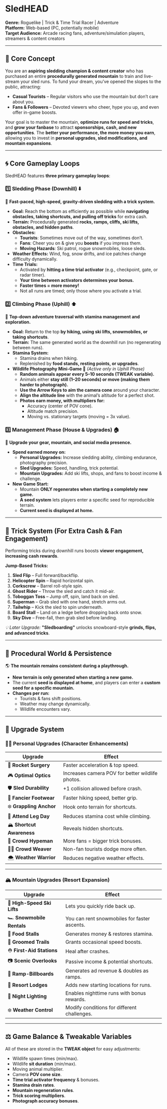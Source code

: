 # **SledHEAD**
**Genre:** Roguelike | Trick & Time Trial Racer | Adventure  
**Platform:** Web-based (PC, potentially mobile)  
**Target Audience:** Arcade racing fans, adventure/simulation players, streamers & content creators  

---

## 🎯 **Core Concept**
You are an **aspiring sledding champion & content creator** who has purchased an entire **procedurally generated mountain** to train and live-stream your sled runs. To fund your dream, you’ve opened the slopes to the public, attracting:

- **Casual Tourists** – Regular visitors who use the mountain but don’t care about you.  
- **Fans & Followers** – Devoted viewers who cheer, hype you up, and even offer in-game boosts.  

Your goal is to master the mountain, **optimize runs for speed and tricks**, and **grow your fanbase** to attract **sponsorships, cash, and new opportunities**. The **better your performance, the more money you earn**, allowing you to invest in **personal upgrades, sled modifications, and mountain expansions**.

---

## 🌀 **Core Gameplay Loops**
SledHEAD features **three primary gameplay loops**:

### **1️⃣ Sledding Phase (Downhill) ⬇️**
💨 **Fast-paced, high-speed, gravity-driven sledding with a trick system.**  
- **Goal:** Reach the bottom as efficiently as possible while **navigating obstacles, taking shortcuts, and pulling off tricks** for extra cash.  
- **Terrain:** Procedurally generated **rocks, ramps, cliffs, ski lifts, obstacles, and hidden paths**.  
- **Obstacles:**
  - **Tourists**: Sometimes move out of the way, sometimes don’t.
  - **Fans**: Cheer you on & give you **boosts** if you impress them.
  - **Moving Hazards**: Ski patrol, rogue snowmobiles, loose sleds.  
- **Weather Effects:** Wind, fog, snow drifts, and ice patches change difficulty dynamically.  
- **Time Trials:**  
  - Activated by **hitting a time trial activator** (e.g., checkpoint, gate, or radar timer).  
  - **Your time between activators determines your bonus.**  
  - **Faster times = more money!**  
  - Not all runs are timed; only those where you activate a trial.  

### **2️⃣ Climbing Phase (Uphill) ⬆️**
🚶 **Top-down adventure traversal with stamina management and exploration.**  
- **Goal:** Return to the top **by hiking, using ski lifts, snowmobiles, or taking shortcuts**.  
- **Terrain:** The same generated world as the downhill run (no regenerating between runs).  
- **Stamina System:**  
  - Stamina drains when hiking.  
  - Replenished by **food stands, resting points, or upgrades**.  
- **Wildlife Photography Mini-Game 📸** *(Active only in Uphill Phase)*  
  - **Random animals appear every 5–10 seconds (TWEAK variable).**  
  - Animals either **stay still (1–20 seconds) or move (making them harder to photograph).**  
  - **Use the Arrow Keys to aim the camera cone** around your character.  
  - **Align the altitude line** with the animal’s altitude for a perfect shot.  
  - **Photos earn money, with multipliers for:**  
    - Accuracy (center of POV cone).  
    - Altitude match precision.  
    - Moving vs. stationary targets (moving = 3x value).  

### **3️⃣ Management Phase (House & Upgrades) 🏠**
🏡 **Upgrade your gear, mountain, and social media presence.**  
- **Spend earned money on:**
  - **Personal Upgrades:** Increase sledding ability, climbing endurance, photography precision.  
  - **Sled Upgrades:** Speed, handling, trick potential.  
  - **Mountain Upgrades:** Add ski lifts, shops, and fans to boost income & challenge.  
- **New Game Start:**  
  - Mountain **ONLY regenerates when starting a completely new game.**  
  - **A seed system** lets players enter a specific seed for reproducible terrain.  
  - **Current seed is displayed at home.**  

---

## 🎿 **Trick System (For Extra Cash & Fan Engagement)**
Performing tricks during downhill runs boosts **viewer engagement, increasing cash rewards**.  

**Jump-Based Tricks:**
1. **Sled Flip** – Full forward/backflip.  
2. **Helicopter Spin** – Rapid horizontal spin.  
3. **Corkscrew** – Barrel roll-style spin.  
4. **Ghost Rider** – Throw the sled and catch it mid-air.  
5. **Toboggan Toss** – Jump off, spin, land back on sled.  
6. **Superman** – Grab sled with one hand, stretch arms out.  
7. **Tailwhip** – Kick the sled to spin underneath.  
8. **Board Stall** – Land on a ledge before dropping back onto snow.  
9. **Sky Dive** – Free-fall, then grab sled before landing.  

*💡 Later Upgrade:* **"Sledboarding"** unlocks snowboard-style **grinds, flips, and advanced tricks**.  

---

## 🔄 **Procedural World & Persistence**
🌎 **The mountain remains consistent during a playthrough.**  
- **New terrain is only generated when starting a new game.**  
- The current **seed is displayed at home**, and players can enter a **custom seed for a specific mountain.**  
- **Changes per run:**
  - Tourists & fans shift positions.  
  - Weather may change dynamically.  
  - Wildlife encounters vary.  

---

## 🔧 **Upgrade System**
### **🧑‍🎿 Personal Upgrades (Character Enhancements)**
| Upgrade | Effect |
|---------|--------|
| 🚀 **Rocket Surgery** | Faster acceleration & top speed. |
| 🎮 **Optimal Optics** | Increases camera POV for better wildlife photos. |
| 🛡️ **Sled Durability** | +1 collision allowed before crash. |
| 🥾 **Fancier Footwear** | Faster hiking speed, better grip. |
| ❄️ **Grappling Anchor** | Hook onto terrain for shortcuts. |
| 💪 **Attend Leg Day** | Reduces stamina cost while climbing. |
| 🏔️ **Shortcut Awareness** | Reveals hidden shortcuts. |
| 📣 **Crowd Hypeman** | More fans = bigger trick bonuses. |
| 🚶‍♂️ **Crowd Weaver** | Non-fan tourists dodge more often. |
| 🌨️ **Weather Warrior** | Reduces negative weather effects. |

---

### **🏔️ Mountain Upgrades (Resort Expansion)**
| Upgrade | Effect |
|---------|--------|
| 🚡 **High-Speed Ski Lifts** | Lets you quickly ride back up. |
| 🏎️ **Snowmobile Rentals** | You can rent snowmobiles for faster ascents. |
| 🍔 **Food Stalls** | Generates money & restores stamina. |
| 🏁 **Groomed Trails** | Grants occasional speed boosts. |
| ⛑️ **First-Aid Stations** | Heal after crashes. |
| 📷 **Scenic Overlooks** | Passive income & potential shortcuts. |
| 📢 **Ramp-Billboards** | Generates ad revenue & doubles as ramps. |
| 🏨 **Resort Lodges** | Adds new starting locations for runs. |
| 🌙 **Night Lighting** | Enables nighttime runs with bonus rewards. |
| ❄️ **Weather Control** | Modify conditions for different challenges. |

---

## ⚖️ **Game Balance & Tweakable Variables**
All of these are stored in the **TWEAK object** for easy adjustments:
- Wildlife spawn times (min/max).
- Wildlife **sit duration** (min/max).
- Moving animal multiplier.
- Camera **POV cone size**.
- **Time trial activator frequency** & bonuses.
- **Stamina drain rates**.
- **Mountain regeneration rules**.
- **Trick scoring multipliers**.
- **Photograph accuracy bonuses**. 
